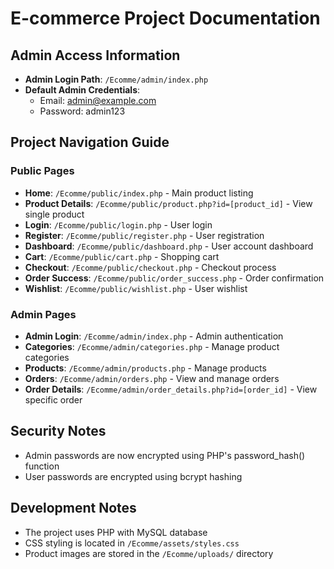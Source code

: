 # E-commerce Project Documentation

## Admin Access Information
- **Admin Login Path**: `/Ecomme/admin/index.php`
- **Default Admin Credentials**:
  - Email: admin@example.com
  - Password: admin123
  
## Project Navigation Guide

### Public Pages
- **Home**: `/Ecomme/public/index.php` - Main product listing
- **Product Details**: `/Ecomme/public/product.php?id=[product_id]` - View single product
- **Login**: `/Ecomme/public/login.php` - User login
- **Register**: `/Ecomme/public/register.php` - User registration
- **Dashboard**: `/Ecomme/public/dashboard.php` - User account dashboard
- **Cart**: `/Ecomme/public/cart.php` - Shopping cart
- **Checkout**: `/Ecomme/public/checkout.php` - Checkout process
- **Order Success**: `/Ecomme/public/order_success.php` - Order confirmation
- **Wishlist**: `/Ecomme/public/wishlist.php` - User wishlist

### Admin Pages
- **Admin Login**: `/Ecomme/admin/index.php` - Admin authentication
- **Categories**: `/Ecomme/admin/categories.php` - Manage product categories
- **Products**: `/Ecomme/admin/products.php` - Manage products
- **Orders**: `/Ecomme/admin/orders.php` - View and manage orders
- **Order Details**: `/Ecomme/admin/order_details.php?id=[order_id]` - View specific order

## Security Notes
- Admin passwords are now encrypted using PHP's password_hash() function
- User passwords are encrypted using bcrypt hashing

## Development Notes
- The project uses PHP with MySQL database
- CSS styling is located in `/Ecomme/assets/styles.css`
- Product images are stored in the `/Ecomme/uploads/` directory